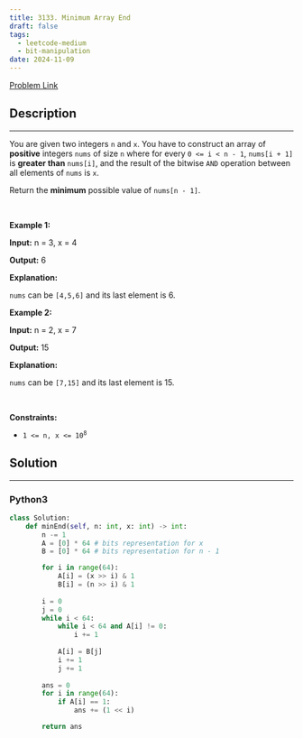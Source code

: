 ```yaml
---
title: 3133. Minimum Array End
draft: false
tags: 
  - leetcode-medium
  - bit-manipulation
date: 2024-11-09
---
```


[Problem Link](https://leetcode.com/problems/minimum-array-end/)

## Description

---
<p>You are given two integers <code>n</code> and <code>x</code>. You have to construct an array of <strong>positive</strong> integers <code>nums</code> of size <code>n</code> where for every <code>0 &lt;= i &lt; n - 1</code>, <code>nums[i + 1]</code> is <strong>greater than</strong> <code>nums[i]</code>, and the result of the bitwise <code>AND</code> operation between all elements of <code>nums</code> is <code>x</code>.</p>

<p>Return the <strong>minimum</strong> possible value of <code>nums[n - 1]</code>.</p>

<p>&nbsp;</p>
<p><strong class="example">Example 1:</strong></p>

<div class="example-block">
<p><strong>Input:</strong> <span class="example-io">n = 3, x = 4</span></p>

<p><strong>Output:</strong> <span class="example-io">6</span></p>

<p><strong>Explanation:</strong></p>

<p><code>nums</code> can be <code>[4,5,6]</code> and its last element is 6.</p>
</div>

<p><strong class="example">Example 2:</strong></p>

<div class="example-block">
<p><strong>Input:</strong> <span class="example-io">n = 2, x = 7</span></p>

<p><strong>Output:</strong> <span class="example-io">15</span></p>

<p><strong>Explanation:</strong></p>

<p><code>nums</code> can be <code>[7,15]</code> and its last element is 15.</p>
</div>

<p>&nbsp;</p>
<p><strong>Constraints:</strong></p>

<ul>
	<li><code>1 &lt;= n, x &lt;= 10<sup>8</sup></code></li>
</ul>


## Solution

---
### Python3
``` py title='minimum-array-end'
class Solution:
    def minEnd(self, n: int, x: int) -> int:
        n -= 1
        A = [0] * 64 # bits representation for x
        B = [0] * 64 # bits representation for n - 1

        for i in range(64):
            A[i] = (x >> i) & 1
            B[i] = (n >> i) & 1
        
        i = 0
        j = 0
        while i < 64:
            while i < 64 and A[i] != 0:
                i += 1
            
            A[i] = B[j]
            i += 1
            j += 1
        
        ans = 0
        for i in range(64):
            if A[i] == 1:
                ans += (1 << i)

        return ans
            
```

